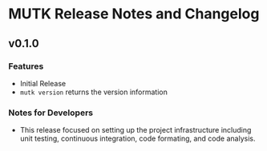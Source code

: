 # MUTK Release Notes and Changelog

## v0.1.0

### Features
 - Initial Release
 - `mutk version` returns the version information

### Notes for Developers
 - This release focused on setting up the project infrastructure including
   unit testing, continuous integration, code formating, and code analysis.
